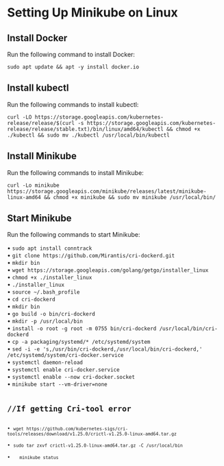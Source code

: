 <!DOCTYPE html>
<html>
<head>
	<h1>Setting Up Minikube on Linux</h1>
	
<h2>Install Docker</h2>
<p>Run the following command to install Docker:</p>
<code>sudo apt update &amp;&amp; apt -y install docker.io</code>

<h2>Install kubectl</h2>
<p>Run the following commands to install kubectl:</p>
<code>curl -LO https://storage.googleapis.com/kubernetes-release/release/$(curl -s https://storage.googleapis.com/kubernetes-release/release/stable.txt)/bin/linux/amd64/kubectl &amp;&amp; chmod +x ./kubectl &amp;&amp; sudo mv ./kubectl /usr/local/bin/kubectl</code>

<h2>Install Minikube</h2>
<p>Run the following commands to install Minikube:</p>
<code>curl -Lo minikube https://storage.googleapis.com/minikube/releases/latest/minikube-linux-amd64 &amp;&amp; chmod +x minikube &amp;&amp; sudo mv minikube /usr/local/bin/</code>

<h2>Start Minikube</h2>
<p>Run the following commands to start Minikube:</p>
•	<code>sudo apt install conntrack</code><br>
•	<code>git clone https://github.com/Mirantis/cri-dockerd.git</code><br>
• <code>mkdir bin</code><br>
• <code>wget https://storage.googleapis.com/golang/getgo/installer_linux</code><br>
• <code>chmod +x ./installer_linux</code><br>
• <code>./installer_linux</code><br>
• <code>source ~/.bash_profile</code><br>
• <code>cd cri-dockerd</code><br>
• <code>mkdir bin</code><br>
• <code>go build -o bin/cri-dockerd</code><br>
• <code>mkdir -p /usr/local/bin</code><br>
• <code>install -o root -g root -m 0755 bin/cri-dockerd /usr/local/bin/cri-dockerd</code><br>
• <code>cp -a packaging/systemd/* /etc/systemd/system</code><br>
• <code>sed -i -e 's,/usr/bin/cri-dockerd,/usr/local/bin/cri-dockerd,' /etc/systemd/system/cri-docker.service</code><br>
• <code>systemctl daemon-reload</code><br>
• <code>systemctl enable cri-docker.service</code><br>
• <code>systemctl enable --now cri-docker.socket</code><br>
• <code>minikube start --vm-driver=none
  
  
  
<h2>//If getting Cri-tool error</h2>
• <code>wget https://github.com/kubernetes-sigs/cri-tools/releases/download/v1.25.0/crictl-v1.25.0-linux-amd64.tar.gz</code><br>
• <code>sudo tar zxvf crictl-v1.25.0-linux-amd64.tar.gz -C /usr/local/bin</code><br>
•	<code>minikube status</code><br>

